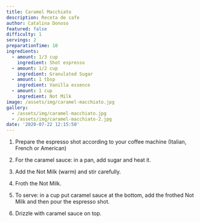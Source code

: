 ```yaml
---
title: Caramel Macchiato
description: Receta de cafe
author: Catalina Donoso
featured: false
difficulty: 1
servings: 2
preparationTime: 10
ingredients:
  - amount: 1/3 cup
    ingredient: Shot espresso
  - amount: 1/2 cup
    ingredient: Granulated Sugar
  - amount: 1 tbsp
    ingredient: Vanilla essence
  - amount: 1 cup
    ingredient: Not Milk  
image: /assets/img/caramel-macchiato.jpg
gallery:
  - /assets/img/caramel-macchiato.jpg
  - /assets/img/caramel-macchiato-2.jpg
date: '2020-07-22 12:15:50'
---
```

1. Prepare the espresso shot according to your coffee machine (Italian, French or American)

2. For the caramel sauce: in a pan, add sugar and heat it.

3. Add the Not Milk (warm) and stir carefully.

4. Froth the Not Milk.

5. To serve: in a cup put caramel sauce at the bottom, add the frothed Not Milk and then pour the espresso shot.

6. Drizzle with caramel sauce on top.	 		
